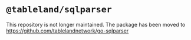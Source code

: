 # `@tableland/sqlparser`

This repository is not longer maintained. The package has been moved to https://github.com/tablelandnetwork/go-sqlparser
